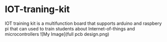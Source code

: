 # IOT-traning-kit
IOT training kit is a multifunction board that supports arduino and raspbery pi that can used to train students about Internet-of-things and microcontrollers
![My Image](full pcb design.png)
